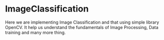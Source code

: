 # ImageClassification
Here we are implementing Image Classification and that using simple library OpenCV. It help us understand the fundamentals of Image Processing, Data training and many more thing. 
